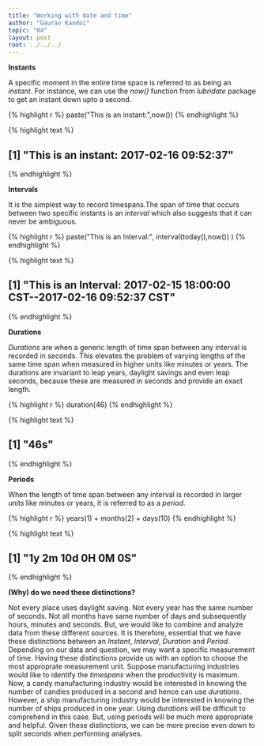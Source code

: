 ```yaml
---
title: "Working with date and time"
author: "Gaurav Kandoi"
topic: "04"
layout: post
root: ../../../
---
```




**Instants**

A specific moment in the entire time space is referred to as being an *instant*. For instance, we can use the *now()* function from *lubridate* package to get an instant down upto a second.


{% highlight r %}
paste("This is an instant:",now()) 
{% endhighlight %}



{% highlight text %}
## [1] "This is an instant: 2017-02-16 09:52:37"
{% endhighlight %}

**Intervals**

It is the simplest way to record timespans.The span of time that occurs between two specific instants is an *interval* which also suggests that it can never be ambiguous.


{% highlight r %}
paste("This is an Interval:", interval(today(),now()) )
{% endhighlight %}



{% highlight text %}
## [1] "This is an Interval: 2017-02-15 18:00:00 CST--2017-02-16 09:52:37 CST"
{% endhighlight %}

**Durations**

*Durations* are when a generic length of time span between any interval is recorded in seconds. This elevates the problem of varying lengths of the same time span when measured in higher units like minutes or years. The durations are invariant to leap years, daylight savings and even leap seconds, because these are measured in seconds and provide an exact length.


{% highlight r %}
duration(46)
{% endhighlight %}



{% highlight text %}
## [1] "46s"
{% endhighlight %}

**Periods**

When the length of time span between any interval is recorded in larger units like minutes or years, it is referred to as a *period*.


{% highlight r %}
years(1) + months(2) + days(10)
{% endhighlight %}



{% highlight text %}
## [1] "1y 2m 10d 0H 0M 0S"
{% endhighlight %}


**(Why) do we need these distinctions?**

Not every place uses daylight saving. Not every year has the same number of seconds. Not all months have same number of days and subsequently hours, minutes and seconds. But, we would like to combine and analyze data from these different sources. It is therefore, essential that we have these distinctions between an *Instant*, *Interval*, *Duration* and *Period*. Depending on our data and question, we may want a specific measurement of time. Having these distinctions provide us with an option to choose the most approprate measurement unit. Suppose manufacturing industries would like to identify the *timespans* when the productivity is maximum. Now, a candy manufacturing industry would be interested in knowing the number of candies produced in a second and hence can use *durations*. However, a ship manufacturing industry would be interested in knowing the number of ships produced in one year. Using *durations* will be difficult to comprehend in this case. But, using periods will be much more appropriate and helpful. Given these distinctions, we can be more precise even down to split seconds when performing analyses.
